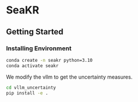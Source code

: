 # SeaKR

## Getting Started

### Installing Environment

```bash
conda create -n seakr python=3.10
conda activate seakr
```

We modify the vllm to get the uncertainty measures.

```bash
cd vllm_uncertainty
pip install -e .
```